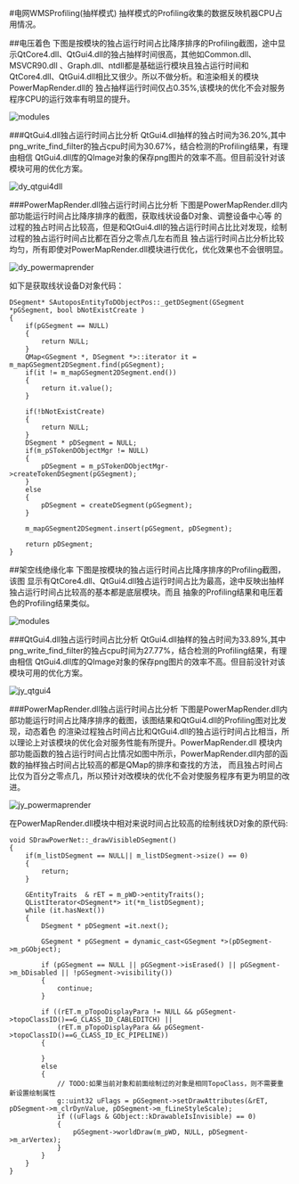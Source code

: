 #电网WMSProfiling(抽样模式)
抽样模式的Profiling收集的数据反映机器CPU占用情况。

##电压着色
下图是按模块的独占运行时间占比降序排序的Profiling截图，途中显示QtCore4.dll、QtGui4.dll的独占抽样时间很高，其他如Common.dll、MSVCR90.dll
、Graph.dll、ntdll都是基础运行模块且独占运行时间和QtCore4.dll、QtGui4.dll相比又很少。所以不做分析。和渲染相关的模块PowerMapRender.dll的
独占抽样运行时间仅占0.35%,该模块的优化不会对服务程序CPU的运行效率有明显的提升。

![modules](./profiling/sampling/dy_modules.png)

###QtGui4.dll独占运行时间占比分析
QtGui4.dll抽样的独占时间为36.20%,其中png_write_find_filter的独占cpu时间为30.67%，结合检测的Profiling结果，有理由相信
QtGui4.dll库的QImage对象的保存png图片的效率不高。但目前没针对该模块可用的优化方案。

![dy_qtgui4dll](./profiling/sampling/dy_qtgui4.png)

###PowerMapRender.dll独占运行时间占比分析
下图是PowerMapRender.dll内部功能运行时间占比降序排序的截图，获取线状设备D对象、调整设备中心等
的过程的独占时间占比较高，但是和QtGui4.dll的独占运行时间占比比对发现，绘制过程的独占运行时间占比都在百分之零点几左右而且
独占运行时间占比分析比较均匀，所有即使对PowerMapRender.dll模块进行优化，优化效果也不会很明显。

![dy_powermaprender](./profiling/sampling/dy_powermaprender.png)


如下是获取线状设备D对象代码：

	DSegment* SAutoposEntityToDObjectPos::_getDSegment(GSegment *pGSegment, bool bNotExistCreate )
	{
		if(pGSegment == NULL)
		{
			return NULL;
		}
		QMap<GSegment *, DSegment *>::iterator it = m_mapGSegment2DSegment.find(pGSegment);
		if(it != m_mapGSegment2DSegment.end())
		{
			return it.value();
		}

		if(!bNotExistCreate)
		{
			return NULL;
		}
		DSegment * pDSegment = NULL;
		if(m_pSTokenDObjectMgr != NULL)
		{
			pDSegment = m_pSTokenDObjectMgr->createTokenDSegment(pGSegment);
		}
		else
		{
			pDSegment = createDSegment(pGSegment);
		}

		m_mapGSegment2DSegment.insert(pGSegment, pDSegment);

		return pDSegment;
	}

##架空线绝缘化率
下图是按模块的独占运行时间占比降序排序的Profiling截图，该图
显示有QtCore4.dll、QtGui4.dll独占运行时间占比为最高，途中反映出抽样独占运行时间占比较高的基本都是底层模块。而且
抽象的Profiling结果和电压着色的Profiling结果类似。

![modules](./profiling/sampling/jy_modules.png)

###QtGui4.dll独占运行时间占比分析
QtGui4.dll抽样的独占时间为33.89%,其中png_write_find_filter的独占cpu时间为27.77%，结合检测的Profiling结果，有理由相信
QtGui4.dll库的QImage对象的保存png图片的效率不高。但目前没针对该模块可用的优化方案。

![jy_qtgui4](./profiling/sampling/jy_qtgui4.png)

###PowerMapRender.dll独占运行时间占比分析
下图是PowerMapRender.dll内部功能运行时间占比降序排序的截图，该图结果和QtGui4.dll的Profiling图对比发现，动态着色
的渲染过程独占时间占比和QtGui4.dll的独占运行时间占比相当，所以理论上对该模块的优化会对服务性能有所提升。PowerMapRender.dll
模块内部功能函数的独占运行时间占比情况如图中所示，PowerMapRender.dll内部的函数的抽样独占时间占比较高的都是QMap的排序和查找的方法，
而且独占时间占比仅为百分之零点几，所以预计对改模块的优化不会对使服务程序有更为明显的改进。

![jy_powermaprender](./profiling/sampling/jy_powermaprender.png)

在PowerMapRender.dll模块中相对来说时间占比较高的绘制线状D对象的原代码:
	
	void SDrawPowerNet::_drawVisibleDSegment()
	{
		if(m_listDSegment == NULL|| m_listDSegment->size() == 0)
		{
			return;
		}

		GEntityTraits  & rET = m_pWD->entityTraits();
		QListIterator<DSegment*> it(*m_listDSegment);
		while (it.hasNext())
		{
			DSegment * pDSegment =it.next();

			GSegment * pGSegment = dynamic_cast<GSegment *>(pDSegment->m_pGObject);

			if (pGSegment == NULL || pGSegment->isErased() || pGSegment->m_bDisabled || !pGSegment->visibility())
			{
				continue;
			}
			
			if ((rET.m_pTopoDisplayPara != NULL && pGSegment->topoClassID()==G_CLASS_ID_CABLEDITCH) || 
				(rET.m_pTopoDisplayPara && pGSegment->topoClassID()==G_CLASS_ID_EC_PIPELINE))
			{

			}
			else
			{
				// TODO:如果当前对象和前面绘制过的对象是相同TopoClass，则不需要重新设置绘制属性
				g::uint32 uFlags = pGSegment->setDrawAttributes(&rET, pDSegment->m_clrDynValue, pDSegment->m_fLineStyleScale);
				if ((uFlags & GObject::kDrawableIsInvisible) == 0)
				{
					pGSegment->worldDraw(m_pWD, NULL, pDSegment->m_arVertex);
				}
			}
		}
	}
